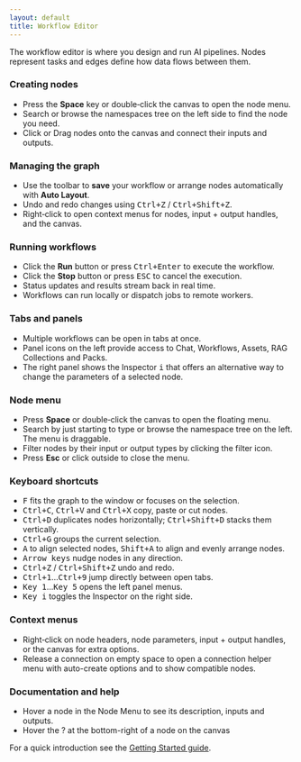 ```yaml
---
layout: default
title: Workflow Editor
---
```


The workflow editor is where you design and run AI pipelines. Nodes represent tasks and edges define how data flows between them.

### Creating nodes

- Press the **Space** key or double‑click the canvas to open the node menu.
- Search or browse the namespaces tree on the left side to find the node you need.
- Click or Drag nodes onto the canvas and connect their inputs and outputs.

### Managing the graph

- Use the toolbar to **save** your workflow or arrange nodes automatically with **Auto Layout**.
- Undo and redo changes using <kbd>Ctrl+Z</kbd> / <kbd>Ctrl+Shift+Z</kbd>.
- Right‑click to open context menus for nodes, input + output handles, and the canvas.

### Running workflows

- Click the **Run** button or press <kbd>Ctrl+Enter</kbd> to execute the workflow.
- Click the **Stop** button or press <kbd>ESC</kbd> to cancel the execution.
- Status updates and results stream back in real time.
- Workflows can run locally or dispatch jobs to remote workers.

### Tabs and panels

- Multiple workflows can be open in tabs at once.
- Panel icons on the left provide access to Chat, Workflows, Assets, RAG Collections and Packs.
- The right panel shows the Inspector <kbd>i</kbd> that offers an alternative way to change the parameters of a selected node.

### Node menu

- Press **Space** or double‑click the canvas to open the floating menu.
- Search by just starting to type or browse the namespace tree on the left. The menu is draggable.
- Filter nodes by their input or output types by clicking the filter icon.
- Press **Esc** or click outside to close the menu.

### Keyboard shortcuts

- <kbd>F</kbd> fits the graph to the window or focuses on the selection.
- <kbd>Ctrl+C</kbd>, <kbd>Ctrl+V</kbd> and <kbd>Ctrl+X</kbd> copy, paste or cut nodes.
- <kbd>Ctrl+D</kbd> duplicates nodes horizontally; <kbd>Ctrl+Shift+D</kbd> stacks them vertically.
- <kbd>Ctrl+G</kbd> groups the current selection.
- <kbd>A</kbd> to align selected nodes, <kbd>Shift+A</kbd> to align and evenly arrange nodes.
- <kbd>Arrow keys</kbd> nudge nodes in any direction.
- <kbd>Ctrl+Z</kbd> / <kbd>Ctrl+Shift+Z</kbd> undo and redo.
- <kbd>Ctrl+1</kbd>…<kbd>Ctrl+9</kbd> jump directly between open tabs.
- <kbd>Key 1</kbd>…<kbd>Key 5</kbd> opens the left panel menus.
- <kbd>Key i</kbd> toggles the Inspector on the right side.

### Context menus

- Right‑click on node headers, node parameters, input + output handles, or the canvas for extra options.
- Release a connection on empty space to open a connection helper menu with auto-create options and to show compatible nodes.

### Documentation and help

- Hover a node in the Node Menu to see its description, inputs and outputs.
- Hover the ? at the bottom-right of a node on the canvas

For a quick introduction see the [Getting Started guide](getting-started.md).
